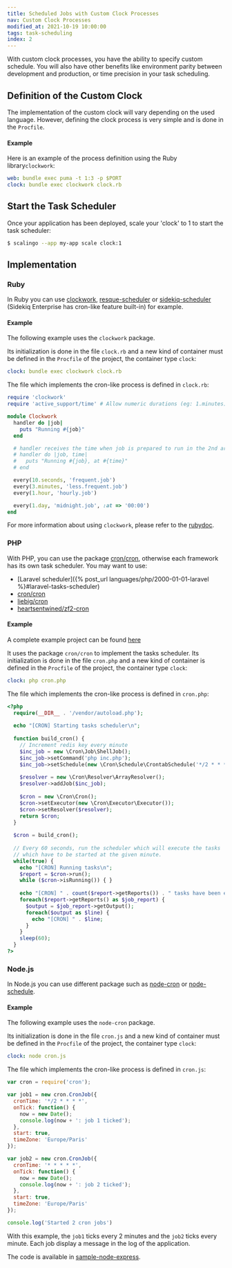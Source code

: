 ```yaml
---
title: Scheduled Jobs with Custom Clock Processes
nav: Custom Clock Processes
modified_at: 2021-10-19 10:00:00
tags: task-scheduling
index: 2
---
```


With custom clock processes, you have the ability to specify custom schedule. You will also have other benefits like
environment parity between development and production, or time precision in your task scheduling.

## Definition of the Custom Clock

The implementation of the custom clock will vary depending on the used language. However, defining the clock process
is very simple and is done in the `Procfile`.

#### Example 

Here is an example of the process definition using the Ruby library`clockwork`:
```yaml
web: bundle exec puma -t 1:3 -p $PORT
clock: bundle exec clockwork clock.rb
```

## Start the Task Scheduler

Once your application has been deployed, scale your 'clock' to 1 to start the task
scheduler:

```bash
$ scalingo --app my-app scale clock:1
```

## Implementation

### Ruby

In Ruby you can use [clockwork](http://rubygems.org/gems/clockwork),
[resque-scheduler](https://rubygems.org/gems/resque-scheduler) or
[sidekiq-scheduler](https://rubygems.org/gems/sidekiq-scheduler) (Sidekiq
Enterprise has cron-like feature built-in) for example.

#### Example

The following example uses the `clockwork` package.

Its initialization is done in the file `clock.rb` and a new kind of container must be defined in the
`Procfile` of the project, the container type `clock`:

```yaml
clock: bundle exec clockwork clock.rb
```

The file which implements the cron-like process is defined in `clock.rb`:

```ruby
require 'clockwork'
require 'active_support/time' # Allow numeric durations (eg: 1.minutes)

module Clockwork
  handler do |job|
    puts "Running #{job}"
  end

  # handler receives the time when job is prepared to run in the 2nd argument
  # handler do |job, time|
  #   puts "Running #{job}, at #{time}"
  # end

  every(10.seconds, 'frequent.job')
  every(3.minutes, 'less.frequent.job')
  every(1.hour, 'hourly.job')

  every(1.day, 'midnight.job', :at => '00:00')
end
```

For more information about using `clockwork`, please refer to the [rubydoc](https://www.rubydoc.info/gems/clockwork/2.0.4).

### PHP

With PHP, you can use the package [cron/cron](https://github.com/Cron/Cron),
otherwise each framework has its own task scheduler. You may want to use:

* [Laravel scheduler]({% post_url languages/php/2000-01-01-laravel %}#laravel-tasks-scheduler)
* [cron/cron](https://packagist.org/packages/cron/cron)
* [liebig/cron](https://packagist.org/packages/liebig/cron)
* [heartsentwined/zf2-cron](https://packagist.org/packages/heartsentwined/zf2-cron)

#### Example

A complete example project can be found [here](https://github.com/Scalingo/sample-php-cron)

It uses the package `cron/cron` to implement the tasks scheduler.
Its initialization is done in the file `cron.php` and a new kind of container is defined in the
`Procfile` of the project, the container type `clock`:

```yaml
clock: php cron.php
```

The file which implements the cron-like process is defined in `cron.php`:

```php
<?php
  require(__DIR__ . '/vendor/autoload.php');
  
  echo "[CRON] Starting tasks scheduler\n";
  
  function build_cron() {
    // Increment redis key every minute
    $inc_job = new \Cron\Job\ShellJob();
    $inc_job->setCommand('php inc.php');
    $inc_job->setSchedule(new \Cron\Schedule\CrontabSchedule('*/2 * * * *'));
    
    $resolver = new \Cron\Resolver\ArrayResolver();
    $resolver->addJob($inc_job);
    
    $cron = new \Cron\Cron();
    $cron->setExecutor(new \Cron\Executor\Executor());
    $cron->setResolver($resolver);
    return $cron;
  }
  
  $cron = build_cron();
  
  // Every 60 seconds, run the scheduler which will execute the tasks
  // which have to be started at the given minute.
  while(true) {
    echo "[CRON] Running tasks\n";
    $report = $cron->run();
    while ($cron->isRunning()) { }
    
    echo "[CRON] " . count($report->getReports()) . " tasks have been executed\n";
    foreach($report->getReports() as $job_report) {
      $output = $job_report->getOutput();
      foreach($output as $line) {
        echo "[CRON] " . $line;
      }
    }
    sleep(60);
  }
?>
```

### Node.js

In Node.js you can use different package such as [node-cron](https://www.npmjs.com/package/cron)
or [node-schedule](https://www.npmjs.com/package/node-schedule).

#### Example

The following example uses the `node-cron` package.

Its initialization is done in the file `cron.js` and a new kind of container must be defined in the
`Procfile` of the project, the container type `clock`:

```yaml
clock: node cron.js
```

The file which implements the cron-like process is defined in `cron.js`:

```js
var cron = require('cron');

var job1 = new cron.CronJob({
  cronTime: '*/2 * * * *',
  onTick: function() {
    now = new Date();
    console.log(now + ': job 1 ticked');
  },
  start: true,
  timeZone: 'Europe/Paris'
});

var job2 = new cron.CronJob({
  cronTime: '* * * * *',
  onTick: function() {
    now = new Date();
    console.log(now + ': job 2 ticked');
  },
  start: true,
  timeZone: 'Europe/Paris'
});

console.log('Started 2 cron jobs')
```

With this example, the `job1` ticks every 2 minutes and the `job2` ticks every minute. Each job
display a message in the log of the application.

The code is available in [sample-node-express](https://github.com/Scalingo/sample-node-express).